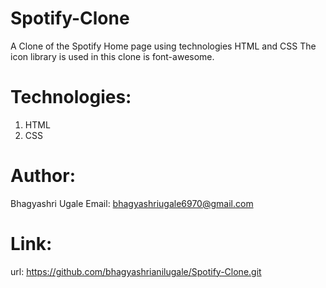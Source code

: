 # Spotify-Clone
A Clone of the Spotify Home page using technologies HTML and CSS The icon library is used in this clone is font-awesome.


# Technologies:
1. HTML
2. CSS

# Author:
Bhagyashri Ugale
Email: bhagyashriugale6970@gmail.com

# Link:
url: https://github.com/bhagyashrianilugale/Spotify-Clone.git
